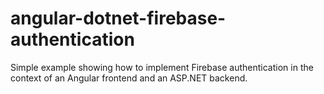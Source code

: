 # angular-dotnet-firebase-authentication
Simple example showing how to implement Firebase authentication in the context of an Angular frontend and an ASP.NET backend.
